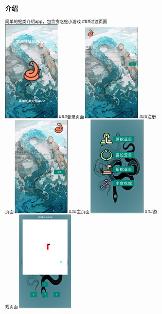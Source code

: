 ## 介绍
简单的蛇类介绍app，包含贪吃蛇小游戏
###过渡页面
![01](images/01.png)
###登录页面
![02](images/02.png)
###注册页面
![03](images/03.png)
###主页面
![04](images/04.png)
###游戏页面
![05](images/05.png)
